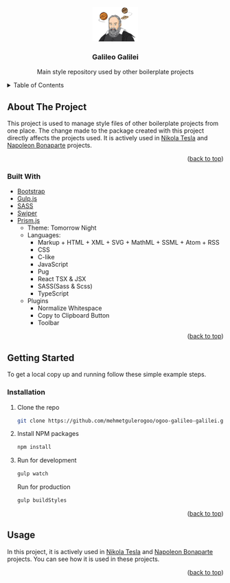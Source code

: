<div id="top"></div>
<!-- PROJECT LOGO -->
<div align="center">
  <a href="https://github.com/mehmetgulerogoo/ogoo-galileo-galilei">
    <img src="images/logo.png" alt="Logo" width="106" height="80">
  </a> 

<h3 align="center">Galileo Galilei</h3>

  <p align="center">
      Main style repository used by other boilerplate projects
  </p>
</div>

<!-- TABLE OF CONTENTS -->
<details>
  <summary>Table of Contents</summary>
  <ol>
    <li>
      <a href="#about-the-project">About The Project</a>
      <ul>
        <li><a href="#built-with">Built With</a></li>
      </ul>
    </li>
    <li>
      <a href="#getting-started">Getting Started</a>
      <ul>
        <li><a href="#installation">Installation</a></li>
      </ul>
    </li>
    <li><a href="#usage">Usage</a></li>
  </ol>
</details>


<!-- ABOUT THE PROJECT -->
## About The Project

This project is used to manage style files of other boilerplate projects from one place.
The change made to the package created with this project directly affects the projects used.
It is actively used in [Nikola Tesla](https://github.com/mehmetgulerogoo/ogoo-nikola-tesla) and [Napoleon Bonaparte](https://github.com/mehmetgulerogoo/ogoo-napoleon-bonaparte) projects.

<p align="right">(<a href="#top">back to top</a>)</p>


### Built With

* [Bootstrap](https://getbootstrap.com/)
* [Gulp.js](https://gulpjs.com/)
* [SASS](https://sass-lang.com/)
* [Swiper](https://swiperjs.com/)
* [Prism.js](https://prismjs.com/)
  * Theme: Tomorrow Night
  * Languages:
    * Markup + HTML + XML + SVG + MathML + SSML + Atom + RSS
    * CSS
    * C-like
    * JavaScript
    * Pug
    * React TSX & JSX
    * SASS(Sass & Scss)
    * TypeScript
  * Plugins
    * Normalize Whitespace
    * Copy to Clipboard Button
    * Toolbar

<p align="right">(<a href="#top">back to top</a>)</p>


<!-- GETTING STARTED -->
## Getting Started

To get a local copy up and running follow these simple example steps.

### Installation

1. Clone the repo
   ```sh
   git clone https://github.com/mehmetgulerogoo/ogoo-galileo-galilei.git
   ```
2. Install NPM packages
   ```sh
   npm install
   ```
3. Run for development
   ```sh
   gulp watch
   ```
   Run for production
   ```sh
   gulp buildStyles
   ```

<p align="right">(<a href="#top">back to top</a>)</p>


<!-- USAGE EXAMPLES -->
## Usage

In this project, it is actively used in [Nikola Tesla](https://github.com/mehmetgulerogoo/ogoo-nikola-tesla) and [Napoleon Bonaparte](https://github.com/mehmetgulerogoo/ogoo-napoleon-bonaparte) projects. You can see how it is used in these projects.

<p align="right">(<a href="#top">back to top</a>)</p>
